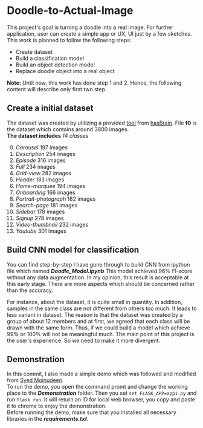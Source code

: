 # Doodle-to-Actual-Image
This project's goal is turning a doodle into a real image. For further application, user can create a simple app or UX, UI just by a few sketches. This work is planned to follow the following steps:
- Create dataset 
- Build a classification model 
- Build an object detection model
- Replace doodle object into a real object

**Note:** Until now, this work has done step 1 and 2. Hence, the following content will describe only first two step. 

## Create a initial dataset 
The dataset was created by utilizing a provided [tool](http://draw.hasbrain.com/) from [hasBrain](http://www.hasbrain.com/). File **f0**  is the dataset which contains around 3800 images. <br>
**The dataset includes** *14 classes*

0. *Carousel* 197 images
1. *Description* 254 images
2. *Episode* 316 images
3. *Full* 234 images
4. *Grid-view* 282 images
5. *Header* 183 images
6. *Home-marquee* 194 images
7. *Onboarding* 166 images
8. *Portrait-photograph* 182 images
9. *Search-page* 181 images
10. *Sidebar* 178 images
11. *Signup* 278 images
12. *Video-thumbnail* 232 images
13. *Youtube* 301 images

## Build CNN model for classification 
You can find step-by-step I have gone through to build CNN from ipython file which named **_Doodle_Model.ipynb_**
This model achieved 96% f1-score without any data augmentation. In  my opinion, this result is acceptable at this early stage. There are more aspects which should be concerned rather than the accuracy. 

For instance, about the dataset, it is quite small in quantity. In addition, samples in the same class are not different from others too much. It leads to less variant in dataset. The reason is that the dataset was created by a group of about 12 members and at first, we agreed that each class will be drawn with the same form. Thus, if we could build a model which achieve 99% or 100% will not be meaningful much. The main point of this project is the user's experience. So we need to make it more divergent.        

## Demonstration
In this commit, I also made a simple demo which was followed and modified from [Syed Moinudeen](https://github.com/moinudeen/digit-recognizer-flask-cnn). <br>
To run the demo, you open the command promt and change the working place to the **_Demonstration_** folder. 
Then you set <code>set FLASK_APP=app1.py</code> and run <code>flask run</code>. It will return an ID for local web browser, you copy and paste it to chrome to enjoy the demonstration. <br>
Before running the demo, make sure that you installed all necessary libraries in the **_requirements.txt_**. 
